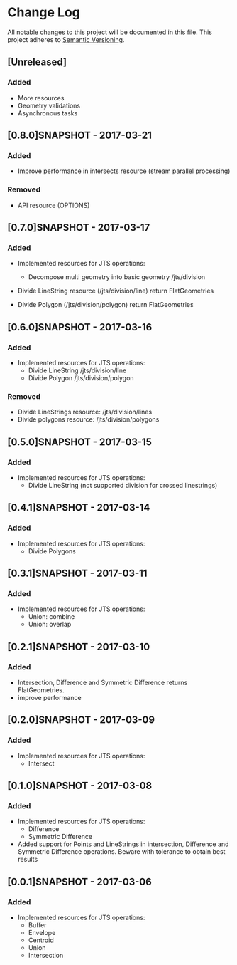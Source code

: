 # Change Log
All notable changes to this project will be documented in this file.
This project adheres to [Semantic Versioning](http://semver.org/).


## [Unreleased]
### Added
- More resources
- Geometry validations
- Asynchronous tasks

## [0.8.0]SNAPSHOT - 2017-03-21

### Added
- Improve performance in intersects resource (stream parallel processing)
	

### Removed
- API resource (OPTIONS)

## [0.7.0]SNAPSHOT - 2017-03-17

### Added
- Implemented resources for JTS operations:
	- Decompose multi geometry into basic geometry /jts/division

- Divide LineString resource (/jts/division/line) return FlatGeometries
- Divide Polygon (/jts/division/polygon) return FlatGeometries
	
	
## [0.6.0]SNAPSHOT - 2017-03-16

### Added
- Implemented resources for JTS operations:
	- Divide LineString /jts/division/line
	- Divide Polygon /jts/division/polygon

### Removed
- Divide LineStrings resource: /jts/division/lines
- Divide polygons resource: /jts/division/polygons

## [0.5.0]SNAPSHOT - 2017-03-15

### Added
- Implemented resources for JTS operations:
	- Divide LineString (not supported division for crossed linestrings)
	
## [0.4.1]SNAPSHOT - 2017-03-14

### Added
- Implemented resources for JTS operations:
	- Divide Polygons

## [0.3.1]SNAPSHOT - 2017-03-11

### Added
- Implemented resources for JTS operations:
	- Union: combine
	- Union: overlap


## [0.2.1]SNAPSHOT - 2017-03-10

### Added
- Intersection, Difference and Symmetric Difference returns FlatGeometries.
- improve performance

## [0.2.0]SNAPSHOT - 2017-03-09

### Added
- Implemented resources for JTS operations:
	- Intersect

## [0.1.0]SNAPSHOT - 2017-03-08

### Added
- Implemented resources for JTS operations:
	- Difference
	- Symmetric Difference 
- Added support for Points and LineStrings in intersection, Difference and Symmetric Difference operations. Beware with tolerance to obtain best results

## [0.0.1]SNAPSHOT - 2017-03-06

### Added
- Implemented resources for JTS operations: 
  - Buffer 
  - Envelope 
  - Centroid 
  - Union 
  - Intersection
